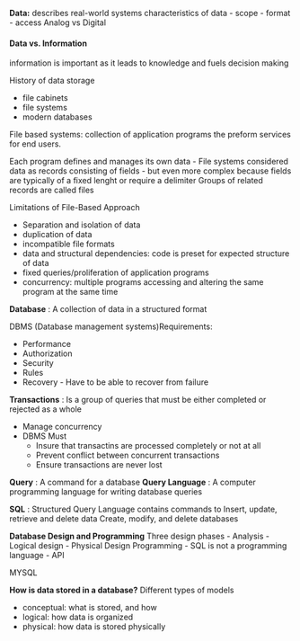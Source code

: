 

**Data:** describes real-world systems
characteristics of data
	- scope
	- format
	- access
Analog vs Digital


#### Data vs. Information

information is important as it leads to knowledge and fuels decision making


History of data storage
- file cabinets
- file systems
- modern databases

File based systems: collection of application programs the preform services for end users.

Each program defines and manages its own data
	- File systems considered data as records consisting of fields
	- but even more complex because fields are typically of a fixed lenght or require a delimiter
Groups of related records are called files

Limitations of File-Based Approach
- Separation and isolation of data
- duplication of data
- incompatible file formats
- data and structural dependencies: code is preset for expected structure of data
- fixed queries/proliferation of application programs
- concurrency: multiple programs accessing and altering the same program at the same time


**Database** : A collection of data in a structured format

DBMS (Database management systems)Requirements:
- Performance
- Authorization
- Security
- Rules
- Recovery - Have to be able to recover from failure


**Transactions** : Is a group of queries that must be either completed or rejected as a whole
 - Manage concurrency
 - DBMS Must
	 - Insure that transactins are processed completely or not at all
	 - Prevent conflict between concurrent transactions
	 - Ensure transactions are never lost


**Query** : A command for a database
**Query Language** : A computer programming language for writing database queries 

**SQL** : Structured Query Language contains commands to 
	Insert, update, retrieve and delete data
	Create, modify, and delete databases

**Database Design and Programming**
Three design phases
	- Analysis
	- Logical design
	- Physical Design
Programming
	- SQL is not a programming language
	- API


MYSQL


**How is data stored in a database?**
Different types of models
- conceptual: what is stored, and how
- logical: how data is organized
- physical: how data is stored physically

